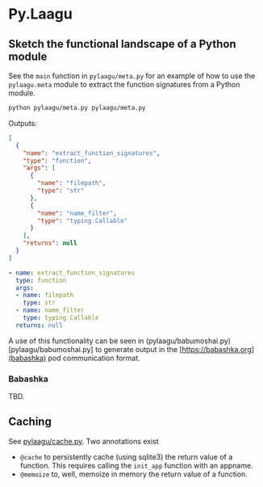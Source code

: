 # Py.Laagu


## Sketch the functional landscape of a Python module

See the `main` function in `pylaagu/meta.py` for an example of how to use the `pylaagu.meta` module to extract the function signatures from a Python module.

```bash
python pylaagu/meta.py pylaagu/meta.py
```

Outputs:
```json
[
  {
    "name": "extract_function_signatures",
    "type": "function",
    "args": [
      {
        "name": "filepath",
        "type": "str"
      },
      {
        "name": "name_filter",
        "type": "typing.Callable"
      }
    ],
    "returns": null
  }
]
```


```yaml
- name: extract_function_signatures
  type: function
  args:
  - name: filepath
    type: str
  - name: name_filter
    type: typing.Callable
  returns: null
```

A use of this functionality can be seen in (pylaagu/babumoshai.py)[pylaagu/babumoshai.py] to generate output in the [https://babashka.org](babashka) pod communication format.

### Babashka
TBD.

## Caching
See [pylaagu/cache.py](pylaagu/cache.py). Two annotations exist
- `@cache` to persistently cache (using sqlite3) the return value of a function. This requires calling the `init_app` function with an appname.
- `@memoize` to, well, memoize in memory the return value of a function.
